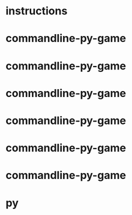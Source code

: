 # instructions
# commandline-py-game
# commandline-py-game
# commandline-py-game
# commandline-py-game
# commandline-py-game
# commandline-py-game
# py
